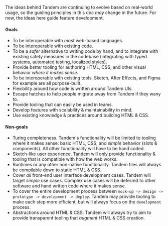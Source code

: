 The ideas behind Tandem are continuing to evolve based on real-world usage, so the guiding principles in this doc _may_ change in the future. For now, the ideas here guide feature development.

#### Goals

- To be interoperable with _most_ web-based languages.
- To be interoperable with existing code.
- To be a _safer_ alternative to writing code by hand, and to integrate with existing safety measures in the codebase (integrating with typed systems, automated testing, localized styles).
- Provide _better_ tooling for authoring HTML, CSS, and other visual behavior _where it makes sense_.
- To be interoperable with existing tools. Sketch, After Effects, and Figma for example are all purpose-built.
- Flexibility around how code is written around Tandem UIs.
- Escape hatches to help people migrate away from Tandem if they wany to.
- Provide tooling that can easily be used in teams.
- Develop features with scalability & maintainability in mind.
- Use existing knowledge & practices around building HTML & CSS.

#### Non-goals

- Turing completeness. Tandem's functionality will be limited to tooling where it makes sense: basic HTML, CSS, and _simple_ behavior (slots & components). All other functionality will have to be hand coded.
- Sketch-like user experience. Tandem will only provide functionality & tooling that is compatible with how the web works.
- Runtimes or any other non-native functionality. Tandem files will always be compilable down to static HTML & CSS.
- Cover _all_ front-end user interface development cases. Tandem will target _simple_ use cases. Complex use cases will be deferred to other software and hand written code where it makes sense.
- To cover the entire development process between `mock-up -> design -> prototype -> development -> deploy`. Tandem may provide tooling to make each step more efficient, but will always focus on the `development` process. 
- Abstractions around HTML & CSS. Tandem will always try to aim to provide transparent tooling that _augment_ HTML & CSS creation. 

